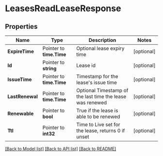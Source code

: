 # LeasesReadLeaseResponse


## Properties

Name | Type | Description | Notes
------------ | ------------- | ------------- | -------------
**ExpireTime** | Pointer to **time.Time** | Optional lease expiry time | [optional] 
**Id** | Pointer to **string** | Lease id | [optional] 
**IssueTime** | Pointer to **time.Time** | Timestamp for the lease&#x27;s issue time | [optional] 
**LastRenewal** | Pointer to **time.Time** | Optional Timestamp of the last time the lease was renewed | [optional] 
**Renewable** | Pointer to **bool** | True if the lease is able to be renewed | [optional] 
**Ttl** | Pointer to **int32** | Time to Live set for the lease, returns 0 if unset | [optional] 





[[Back to Model list]](../README.md#documentation-for-models) [[Back to API list]](../README.md#documentation-for-api-endpoints) [[Back to README]](../README.md)


